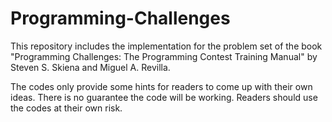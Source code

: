 # Programming-Challenges

This repository includes the implementation for the problem set of the book "Programming Challenges: The Programming Contest Training Manual" by Steven S. Skiena and Miguel A. Revilla.

The codes only provide some hints for readers to come up with their own ideas. There is no guarantee the code will be working. Readers should use the codes at their own risk.
